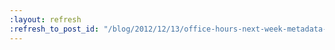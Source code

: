 ```yaml
---
:layout: refresh
:refresh_to_post_id: "/blog/2012/12/13/office-hours-next-week-metadata-plugin"
---
```


